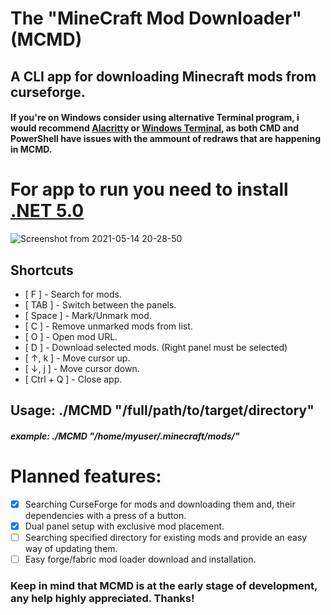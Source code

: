 # The "MineCraft Mod Downloader" (MCMD)
## A CLI app for downloading Minecraft mods from curseforge.

#### If you're on Windows consider using alternative Terminal program, i would recommend [Alacritty](https://github.com/alacritty/alacritty) or [Windows Terminal](https://www.microsoft.com/en-us/p/windows-terminal/9n0dx20hk701?source=lp&activetab=pivot:overviewtab), as both CMD and PowerShell have issues with the ammount of redraws that are happening in MCMD.


# For app to run you need to install [.NET 5.0](https://dotnet.microsoft.com/download)


![Screenshot from 2021-05-14 20-28-50](https://user-images.githubusercontent.com/32412218/118313465-0c384900-b4f3-11eb-85cc-4e5a12ff3ff3.png)

## Shortcuts
  * [ F ] - Search for mods.
  * [ TAB ] - Switch between the panels.
  * [ Space ] - Mark/Unmark mod.
  * [ C ] - Remove unmarked mods from list.
  * [ O ] - Open mod URL.
  * [ D ] - Download selected mods. (Right panel must be selected)
  * [ ↑, k ] - Move cursor up.
  * [ ↓, j ] - Move cursor down.
  * [ Ctrl + Q ] - Close app.

## Usage: ./MCMD "/full/path/to/target/directory"
##### example: ./MCMD "/home/myuser/.minecraft/mods/"

# Planned features:
- [x] Searching CurseForge for mods and downloading them and, their dependencies with a press of a button.
- [x] Dual panel setup with exclusive mod placement. 
- [ ] Searching specified directory for existing mods and provide an easy way of updating them.
- [ ] Easy forge/fabric mod loader download and installation.

### Keep in mind that MCMD is at the early stage of development, any help highly appreciated. Thanks!
